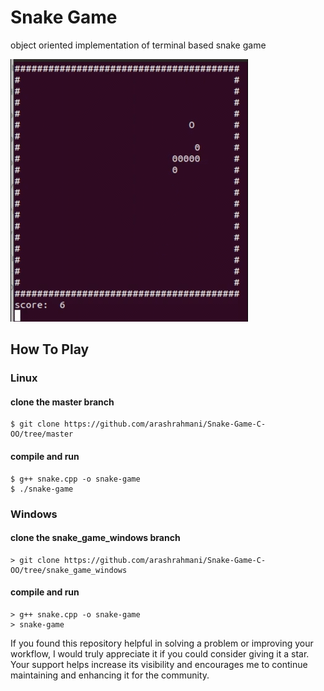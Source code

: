 # Snake Game
object oriented implementation of terminal based snake game

<img src="https://github.com/arashrahmani/Snake-Game-C-OO/blob/master/gif/snake%20game%20v1.gif">


## How To Play

###  Linux
#### clone the master branch
```
$ git clone https://github.com/arashrahmani/Snake-Game-C-OO/tree/master
```
#### compile and run
```
$ g++ snake.cpp -o snake-game
$ ./snake-game
```

###  Windows
#### clone the snake_game_windows branch
```
> git clone https://github.com/arashrahmani/Snake-Game-C-OO/tree/snake_game_windows
```
#### compile and run
```
> g++ snake.cpp -o snake-game
> snake-game
```

If you found this repository helpful in solving a problem or improving your workflow, I would truly appreciate it if you could consider giving it a star. Your support helps increase its visibility and encourages me to continue maintaining and enhancing it for the community.
